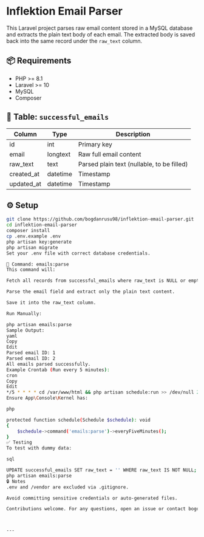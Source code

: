 # Inflektion Email Parser

This Laravel project parses raw email content stored in a MySQL database and extracts the plain text body of each email. The extracted body is saved back into the same record under the `raw_text` column.

## 📦 Requirements

- PHP >= 8.1
- Laravel >= 10
- MySQL
- Composer

## 📁 Table: `successful_emails`

| Column        | Type     | Description                              |
|---------------|----------|------------------------------------------|
| id            | int      | Primary key                              |
| email         | longtext | Raw full email content                   |
| raw_text      | text     | Parsed plain text (nullable, to be filled) |
| created_at    | datetime | Timestamp                                |
| updated_at    | datetime | Timestamp                                |

## ⚙️ Setup

```bash
git clone https://github.com/bogdanrusu98/inflektion-email-parser.git
cd inflektion-email-parser
composer install
cp .env.example .env
php artisan key:generate
php artisan migrate
Set your .env file with correct database credentials.

🔧 Command: emails:parse
This command will:

Fetch all records from successful_emails where raw_text is NULL or empty.

Parse the email field and extract only the plain text content.

Save it into the raw_text column.

Run Manually:

php artisan emails:parse
Sample Output:
yaml
Copy
Edit
Parsed email ID: 1
Parsed email ID: 2
All emails parsed successfully.
Example Crontab (Run every 5 minutes):
cron
Copy
Edit
*/5 * * * * cd /var/www/html && php artisan schedule:run >> /dev/null 2>&1
Ensure App\Console\Kernel has:

php

protected function schedule(Schedule $schedule): void
{
    $schedule->command('emails:parse')->everyFiveMinutes();
}
✅ Testing
To test with dummy data:

sql

UPDATE successful_emails SET raw_text = '' WHERE raw_text IS NOT NULL;
php artisan emails:parse
🔒 Notes
.env and /vendor are excluded via .gitignore.

Avoid committing sensitive credentials or auto-generated files.

Contributions welcome. For any questions, open an issue or contact bogdanrusu98.



---

